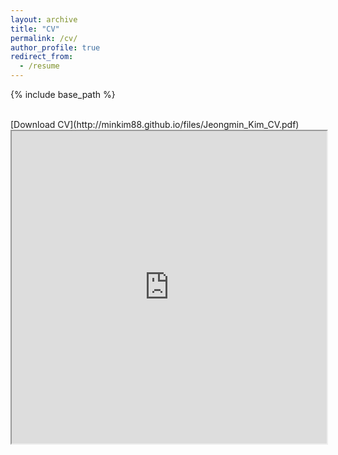 ```yaml
---
layout: archive
title: "CV"
permalink: /cv/
author_profile: true
redirect_from:
  - /resume
---
```


{% include base_path %}

<br/>
[Download CV](http://minkim88.github.io/files/Jeongmin_Kim_CV.pdf)
<iframe src="https://docs.google.com/gview?url=http://minkim88.github.io/files/Jeongmin_Kim_CV.pdf&embedded=true" width="100%" height="500px"></iframe>
